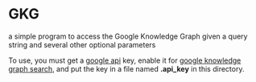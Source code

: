 # GKG

a simple program to access the Google Knowledge Graph given a query
string and several other optional  parameters

To use, you must get a [google api](https://support.google.com/googleapi/answer/6158862?hl=en) key, enable it for [google knowledge graph search](https://developers.google.com/knowledge-graph), and put the key in a file named **.api_key** in this directory.
